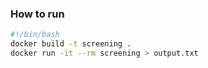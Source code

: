 ### How to run

```bash
#!/bin/bash
docker build -t screening .
docker run -it --rm screening > output.txt
```
